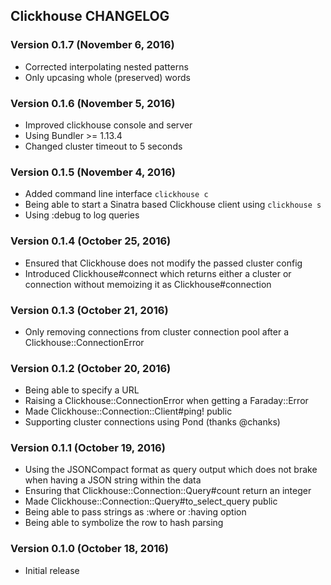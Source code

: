 ## Clickhouse CHANGELOG

### Version 0.1.7 (November 6, 2016)

* Corrected interpolating nested patterns
* Only upcasing whole (preserved) words

### Version 0.1.6 (November 5, 2016)

* Improved clickhouse console and server
* Using Bundler >= 1.13.4
* Changed cluster timeout to 5 seconds

### Version 0.1.5 (November 4, 2016)

* Added command line interface `clickhouse c`
* Being able to start a Sinatra based Clickhouse client using `clickhouse s`
* Using :debug to log queries

### Version 0.1.4 (October 25, 2016)

* Ensured that Clickhouse does not modify the passed cluster config
* Introduced Clickhouse#connect which returns either a cluster or connection without memoizing it as Clickhouse#connection

### Version 0.1.3 (October 21, 2016)

* Only removing connections from cluster connection pool after a Clickhouse::ConnectionError

### Version 0.1.2 (October 20, 2016)

* Being able to specify a URL
* Raising a Clickhouse::ConnectionError when getting a Faraday::Error
* Made Clickhouse::Connection::Client#ping! public
* Supporting cluster connections using Pond (thanks @chanks)

### Version 0.1.1 (October 19, 2016)

* Using the JSONCompact format as query output which does not brake when having a JSON string within the data
* Ensuring that Clickhouse::Connection::Query#count return an integer
* Made Clickhouse::Connection::Query#to_select_query public
* Being able to pass strings as :where or :having option
* Being able to symbolize the row to hash parsing

### Version 0.1.0 (October 18, 2016)

* Initial release
